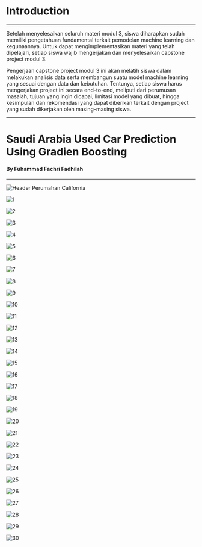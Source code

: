 # Introduction
<hr>
Setelah menyelesaikan seluruh materi modul 3, siswa diharapkan sudah memiliki pengetahuan fundamental terkait pemodelan machine learning dan kegunaannya. Untuk dapat
mengimplementasikan materi yang telah dipelajari, setiap siswa wajib mengerjakan dan menyelesaikan capstone project modul 3.

Pengerjaan capstone project modul 3 ini akan melatih siswa dalam melakukan analisis data serta membangun suatu model machine learning yang sesuai dengan data dan kebutuhan. Tentunya, setiap siswa harus mengerjakan project ini secara end-to-end, meliputi dari perumusan masalah, tujuan yang ingin dicapai, limitasi model yang dibuat, hingga kesimpulan dan rekomendasi yang dapat diberikan terkait dengan project yang sudah dikerjakan oleh masing-masing siswa.
<hr>

# Saudi Arabia Used Car Prediction Using Gradien Boosting


#### By Fuhammad Fachri Fadhilah
<hr>

![Header Perumahan California](https://github.com/fachriomee/CAPSTONE-MODUL-3-PURWADHIKA/blob/main/gambar/200721092946arabsaudiPPN15revisi.jpg)

![1](https://github.com/fachriomee/CAPSTONE-MODUL-3-PURWADHIKA/blob/main/gambar/1.jpg)

![2](https://github.com/fachriomee/CAPSTONE-MODUL-3-PURWADHIKA/blob/main/gambar/2.jpg)

![3](https://github.com/fachriomee/CAPSTONE-MODUL-3-PURWADHIKA/blob/main/gambar/3.jpg)

![4](https://github.com/fachriomee/CAPSTONE-MODUL-3-PURWADHIKA/blob/main/gambar/4.jpg)

![5](https://github.com/fachriomee/CAPSTONE-MODUL-3-PURWADHIKA/blob/main/gambar/5.jpg)

![6](https://github.com/fachriomee/CAPSTONE-MODUL-3-PURWADHIKA/blob/main/gambar/6.jpg)

![7](https://github.com/fachriomee/CAPSTONE-MODUL-3-PURWADHIKA/blob/main/gambar/7.jpg)

![8](https://github.com/fachriomee/CAPSTONE-MODUL-3-PURWADHIKA/blob/main/gambar/8.jpg)

![9](https://github.com/fachriomee/CAPSTONE-MODUL-3-PURWADHIKA/blob/main/gambar/9.jpg)

![10](https://github.com/fachriomee/CAPSTONE-MODUL-3-PURWADHIKA/blob/main/gambar/10.jpg)

![11](https://github.com/fachriomee/CAPSTONE-MODUL-3-PURWADHIKA/blob/main/gambar/1.jpg)

![12](https://github.com/fachriomee/CAPSTONE-MODUL-3-PURWADHIKA/blob/main/gambar/2.jpg)

![13](https://github.com/fachriomee/CAPSTONE-MODUL-3-PURWADHIKA/blob/main/gambar/3.jpg)

![14](https://github.com/fachriomee/CAPSTONE-MODUL-3-PURWADHIKA/blob/main/gambar/4.jpg)

![15](https://github.com/fachriomee/CAPSTONE-MODUL-3-PURWADHIKA/blob/main/gambar/5.jpg)

![16](https://github.com/fachriomee/CAPSTONE-MODUL-3-PURWADHIKA/blob/main/gambar/6.jpg)

![17](https://github.com/fachriomee/CAPSTONE-MODUL-3-PURWADHIKA/blob/main/gambar/7.jpg)

![18](https://github.com/fachriomee/CAPSTONE-MODUL-3-PURWADHIKA/blob/main/gambar/8.jpg)

![19](https://github.com/fachriomee/CAPSTONE-MODUL-3-PURWADHIKA/blob/main/gambar/9.jpg)

![20](https://github.com/fachriomee/CAPSTONE-MODUL-3-PURWADHIKA/blob/main/gambar/20.jpg)

![21](https://github.com/fachriomee/CAPSTONE-MODUL-3-PURWADHIKA/blob/main/gambar/1.jpg)

![22](https://github.com/fachriomee/CAPSTONE-MODUL-3-PURWADHIKA/blob/main/gambar/2.jpg)

![23](https://github.com/fachriomee/CAPSTONE-MODUL-3-PURWADHIKA/blob/main/gambar/3.jpg)

![24](https://github.com/fachriomee/CAPSTONE-MODUL-3-PURWADHIKA/blob/main/gambar/4.jpg)

![25](https://github.com/fachriomee/CAPSTONE-MODUL-3-PURWADHIKA/blob/main/gambar/5.jpg)

![26](https://github.com/fachriomee/CAPSTONE-MODUL-3-PURWADHIKA/blob/main/gambar/6.jpg)

![27](https://github.com/fachriomee/CAPSTONE-MODUL-3-PURWADHIKA/blob/main/gambar/7.jpg)

![28](https://github.com/fachriomee/CAPSTONE-MODUL-3-PURWADHIKA/blob/main/gambar/8.jpg)

![29](https://github.com/fachriomee/CAPSTONE-MODUL-3-PURWADHIKA/blob/main/gambar/9.jpg)

![30](https://github.com/fachriomee/CAPSTONE-MODUL-3-PURWADHIKA/blob/main/gambar/20.jpg)

